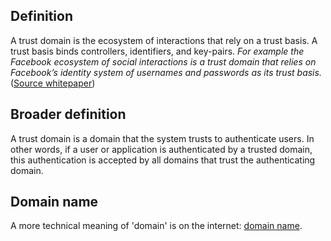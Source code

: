 ## Definition

A trust domain is the ecosystem of interactions that rely on a trust basis. A trust basis binds controllers, identifiers, and key-pairs. _For example the Facebook ecosystem of social interactions is a trust domain that relies on Facebook’s identity system of usernames and passwords as its trust basis._\
([Source whitepaper](https://github.com/SmithSamuelM/Papers/blob/master/whitepapers/KERI_WP_2.x.web.pdf))

## Broader definition

A trust domain is a domain that the system trusts to authenticate users. In other words, if a user or application is authenticated by a trusted domain, this authentication is accepted by all domains that trust the authenticating domain.

## Domain name

A more technical meaning of 'domain' is on the internet: [domain name](domain-name.md).
